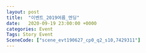 ```yaml
---
layout: post
title:  "이벤트_2019여름_엔딩"
date:   2020-09-19 23:00:00 +0000
categories: Event
Tags: Story Event
SceneCode: ["scene_evt190627_cp0_q2_s10,7429311"]
---
```

